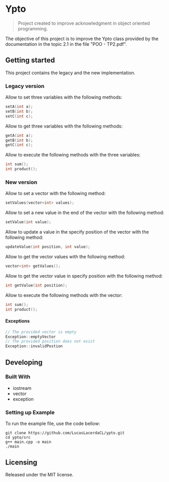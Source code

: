 # Ypto
> Project created to improve acknowledgment in object oriented programming.

The objective of this project is to improve the Ypto class provided by the documentation in the topic 2.1 in the file "POO - TP2.pdf".

## Getting started

This project contains the legacy and the new implementation.

### Legacy version

Allow to set three variables with the following methods:
```c
setA(int a);
setB(int b);
setC(int c);
 ```

Allow to get three variables with the following methods:
```c
getA(int a);
getB(int b);
getC(int c);
```

Allow to execute the following methods with the three variables:
```c
int sum();
int product();
```

### New version

Allow to set a vector with the following method:
```c
setValues(vector<int> values);
```

Allow to set a new value in the end of the vector with the following method:
```c
setValue(int value);
```

Allow to update a value in the specify position of the vector with the following method:
```c
updateValue(int position, int value);
```

Allow to get the vector values with the following method:
```c
vector<int> getValues();
```

Allow to get the vector value in specify position with the following method:
```c
int getValue(int position);
```

Allow to execute the following methods with the vector:
```c
int sum();
int product();
```

#### Exceptions
```c
// The provided vector is empty 
Exception::emptyVector
// The provided position does not exist
Exception::invalidPostion
```

## Developing

### Built With
 - iostream
 - vector
 - exception

### Setting up Example

To run the example file, use the code bellow:

```shell
git clone https://github.com/LucasLacerdaCL/ypto.git
cd ypto/src
g++ main.cpp -o main
./main
```

## Licensing

Released under the MIT license.